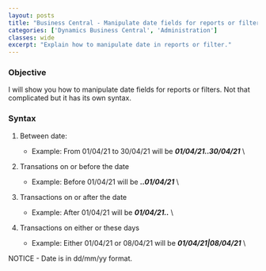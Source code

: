 ```yaml
---
layout: posts
title: "Business Central - Manipulate date fields for reports or filters"
categories: ['Dynamics Business Central', 'Administration']
classes: wide
excerpt: "Explain how to manipulate date in reports or filter."
---
```


### Objective
I will show you how to manipulate date fields for reports or filters. Not that complicated but it has its own syntax.
### Syntax
1. Between date:
    * Example: From 01/04/21 to 30/04/21 will be ***01/04/21..30/04/21*** \

2. Transations on or before the date
    * Example: Before 01/04/21 will be ***..01/04/21*** \

3. Transactions on or after the date
    * Example: After 01/04/21 will be ***01/04/21..*** \

4. Transactions on either or these days
    * Example: Either 01/04/21 or 08/04/21 will be ***01/04/21|08/04/21*** \

<div class="notice">NOTICE - Date is in dd/mm/yy format.</div>
